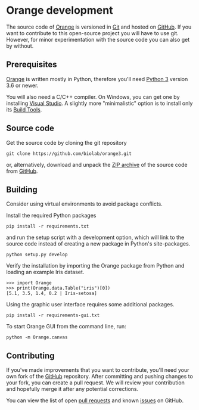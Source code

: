 Orange development
==================

The source code of [Orange] is versioned in [Git] and hosted on [GitHub]. 
If you want to contribute to this open-source project you will have to use git. However, for minor experimentation with the source code you can also get by without. 

[Orange]: https://orange.biolab.si/
[Git]: https://git-scm.com/
[GitHub]: https://github.com/biolab/orange

Prerequisites
-------------

[Orange] is written mostly in Python, therefore you'll need [Python 3] version 3.6 or newer.

You will also need a C/C++ compiler. On Windows, you can get one by installing [Visual Studio].
A slightly more "minimalistic" option is to install only its [Build Tools].

[Python 3]: https://www.python.org
[Visual Studio]: https://visualstudio.microsoft.com/vs/
[Build Tools]: https://visualstudio.microsoft.com/visual-cpp-build-tools/

Source code
-----------

Get the source code by cloning the git repository

    git clone https://github.com/biolab/orange3.git

or, alternatively, download and unpack the [ZIP archive] of the source code from [GitHub].

[ZIP archive]: https://github.com/biolab/orange3/archive/master.zip

Building
--------

Consider using virtual environments to avoid package conflicts. 

Install the required Python packages

    pip install -r requirements.txt
    
and run the setup script with a development option, which will link to the source code instead of creating a new package in Python's site-packages.

    python setup.py develop
    
Verify the installation by importing the Orange package from Python and loading an example Iris dataset.

    >>> import Orange
    >>> print(Orange.data.Table("iris")[0])
    [5.1, 3.5, 1.4, 0.2 | Iris-setosa]

Using the graphic user interface requires some additional packages.

    pip install -r requirements-gui.txt

To start Orange GUI from the command line, run:

    python -m Orange.canvas

Contributing
------------

If you've made improvements that you want to contribute, you'll need your own fork of the [GitHub] repository. After committing and pushing changes to your fork, you can create a pull request. We will review your contribution and hopefully merge it after any potential corrections. 

You can view the list of open [pull requests] and known [issues] on GitHub.

[pull requests]: https://github.com/biolab/orange3/pulls
[issues]: https://github.com/biolab/orange3/issues
